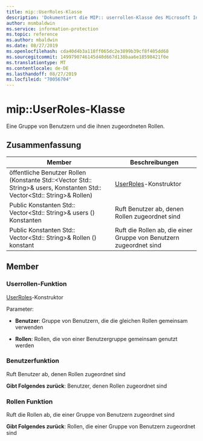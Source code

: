 ```yaml
---
title: mip::UserRoles-Klasse
description: 'Dokumentiert die MIP:: userrollen-Klasse des Microsoft Information Protection (MIP) SDK.'
author: msmbaldwin
ms.service: information-protection
ms.topic: reference
ms.author: mbaldwin
ms.date: 08/27/2019
ms.openlocfilehash: cda40d4b3a118ff065dc2e3899b39cf8f405dd68
ms.sourcegitcommit: 1499790746145d40d667d138baa6e18598421f0e
ms.translationtype: MT
ms.contentlocale: de-DE
ms.lasthandoff: 08/27/2019
ms.locfileid: "70056704"
---
```

# <a name="class-mipuserroles"></a>mip::UserRoles-Klasse 
Eine Gruppe von Benutzern und die ihnen zugeordneten Rollen.
  
## <a name="summary"></a>Zusammenfassung
 Member                        | Beschreibungen                                
--------------------------------|---------------------------------------------
öffentliche Benutzer Rollen (Konstante Std::\<Vector Std:: String\>& users, Konstanten Std:: Vector\<Std:: String\>& Rollen)  |  [UserRoles](class_mip_userroles.md)-Konstruktor
Public Konstanten Std:: Vector\<Std:: String\>& users () Konstanten  |  Ruft Benutzer ab, denen Rollen zugeordnet sind
Public Konstanten Std:: Vector\<Std:: String\>& Rollen () konstant  |  Ruft die Rollen ab, die einer Gruppe von Benutzern zugeordnet sind
  
## <a name="members"></a>Member
  
### <a name="userroles-function"></a>Userrollen-Funktion
[UserRoles](class_mip_userroles.md)-Konstruktor

Parameter:  
* **Benutzer**: Gruppe von Benutzern, die die gleichen Rollen gemeinsam verwenden 


* **Rollen**: Rollen, die von einer Benutzergruppe gemeinsam genutzt werden


  
### <a name="users-function"></a>Benutzerfunktion
Ruft Benutzer ab, denen Rollen zugeordnet sind

  
**Gibt Folgendes zurück**: Benutzer, denen Rollen zugeordnet sind
  
### <a name="roles-function"></a>Rollen Funktion
Ruft die Rollen ab, die einer Gruppe von Benutzern zugeordnet sind

  
**Gibt Folgendes zurück**: Rollen, die einer Gruppe von Benutzern zugeordnet sind